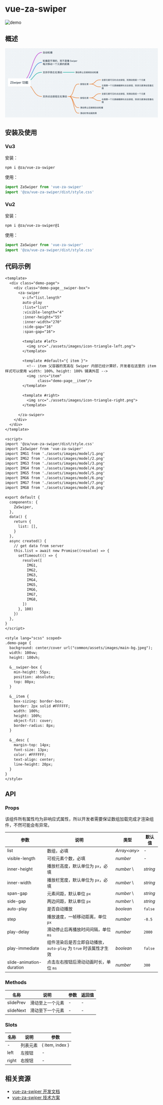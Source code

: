 # vue-za-swiper
![demo](./docs/assets/demo.gif)

## 概述

![vue-za-swiper-function](./docs/assets/vue-za-swiper-function.png)

## 安装及使用
### Vu3
安装：
```shell
npm i @za/vue-za-swiper
```

使用：
```js
import ZaSwiper from 'vue-za-swiper'
import '@za/vue-za-swiper/dist/style.css'
```

### Vu2
安装：
```shell
npm i @za/vue-za-swiper@1
```

使用：
```js
import ZaSwiper from 'vue-za-swiper'
import '@za/vue-za-swiper/dist/style.css'
```

## 代码示例

```vue
<template>
  <div class="demo-page">
    <div class="demo-page__swiper-box">
      <za-swiper
        v-if="list.length"
        auto-play
        :list="list"
        :visible-length="4"
        :inner-height="55"
        :inner-width="270"
        :side-gap="16"
        :span-gap="16">

        <template #left>
          <img src="./assets/images/icon-triangle-left.png">
        </template>

        <template #default="{ item }">
          <!-- item 父容器的宽高在 Swiper 内部已经计算好，开发者在这里的 item 样式可以使用 width: 100%、height: 100% 铺满外层 -->
          <img :src="item"
               class="demo-page__item"/>
        </template>

        <template #right>
          <img src="./assets/images/icon-triangle-right.png">
        </template>

      </za-swiper>
    </div>
  </div>
</template>

<script>
import '@za/vue-za-swiper/dist/style.css'
import ZaSwiper from 'vue-za-swiper'
import IMG1 from './assets/images/model/1.png'
import IMG2 from './assets/images/model/2.png'
import IMG3 from './assets/images/model/3.png'
import IMG4 from './assets/images/model/4.png'
import IMG5 from './assets/images/model/5.png'
import IMG6 from './assets/images/model/6.png'
import IMG7 from './assets/images/model/7.png'
import IMG8 from './assets/images/model/8.png'

export default {
  components: {
    ZaSwiper,
  },
  data() {
    return {
      list: [],
    }
  },
  async created() {
    // get data from server
    this.list = await new Promise((resolve) => {
      setTimeout(() => {
        resolve([
          IMG1,
          IMG2,
          IMG3,
          IMG4,
          IMG5,
          IMG6,
          IMG7,
          IMG8,
        ])
      }, 100)
    })
  },
}
</script>

<style lang="scss" scoped>
.demo-page {
  background: center/cover url("common/assets/images/main-bg.jpeg");
  width: 100vw;
  height: 100vh;

  &__swiper-box {
    min-height: 55px;
    position: absolute;
    top: 80px;
  }

  &__item {
    box-sizing: border-box;
    border: 2px solid #FFFFFF;
    width: 100%;
    height: 100%;
    object-fit: cover;
    border-radius: 8px;
  }

  &__desc {
    margin-top: 14px;
    font-size: 13px;
    color: #FFFFFF;
    text-align: center;
    line-height: 20px;
  }
}
</style>
```

## API

### Props
该组件所有属性均为非响应式属性，所以开发者需要保证数组加载完成才渲染组件，不然可能会有异常。

| 参数                       | 说明                                         | 类型            | 默认值      |
|--------------------------|--------------------------------------------|---------------|----------|
| list                     | 数组，必填                                      | _Array\<any>_ | -        |
| visible-length           | 可视元素个数，必填                                  | _number_      | -        |
| inner-height             | 播放栏高度，默认单位为 `px`，必填                        | _number_ \    | _string_ | -        |
| inner-width              | 播放栏宽度，默认单位为 `px`，必填                        | _number_ \    | _string_ | -        |
| span-gap                 | 元素间距，默认单位 `px`                             | _number_ \    | _string_ | `0`      |
| side-gap                 | 两边间距，默认单位 `px`                             | _number_ \    | _string_ | `0`      |
| auto-play                | 是否自动播放                                     | _boolean_     | `false`  |
| step                     | 播放速度，一帧移动距离，单位 `px`                        | _number_      | `-0.5`   |
| play-delay               | 滑动停止后再播放时间间隔，单位 `ms`                       | _number_      | `2000`   |
| play-immediate           | 组件渲染后是否立即自动播放，`auto-play` 为 `true` 时该属性才生效 | _boolean_     | `false`  |
| slide-animation-duration | 点击左右按钮后滑动动画时长，单位 `ms`                      | _number_      | `300`    |


### Methods
| 名称           | 说明                         | 参数 |  返回值 |
|--------------|----------------------------|--|-----------------------|
| slidePrev   | 滑动至上一个元素 | - | - |
| slideNext |  滑动至下一个元素  | - | - |

### Slots

| 名称    | 说明   | 参数              |
|-------|------|-----------------|
| -     | 列表元素 | { item, index } |
| left  | 左按钮  | -               |
| right | 右按钮  | -               |

## 相关资源
- [vue-za-swiper 开发文档](./dev.md)
- [vue-za-swiper 技术方案](https://note.youdao.com/)
